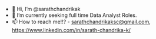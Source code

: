 - 👋 Hi, I’m @sarathchandrikak
- 🌱 I’m currently seeking full time Data Analyst Roles.
- 📫 How to reach me!!? - sarathchandrikaksc@gmail.com, https://www.linkedin.com/in/sarath-chandrika-k/

<!---
sarathchandrikak/sarathchandrikak is a ✨ special ✨ repository because its `README.md` (this file) appears on your GitHub profile.
You can click the Preview link to take a look at your changes.
--->

